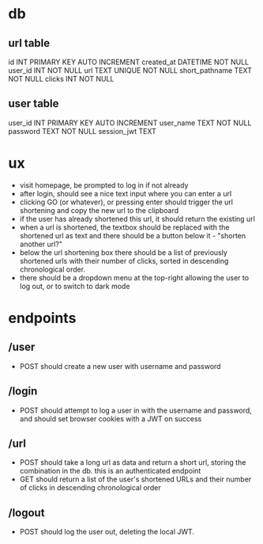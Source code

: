 # db

## url table

id INT PRIMARY KEY AUTO INCREMENT
created_at DATETIME NOT NULL
user_id INT NOT NULL
url TEXT UNIQUE NOT NULL
short_pathname TEXT NOT NULL
clicks INT NOT NULL

## user table

user_id INT PRIMARY KEY AUTO INCREMENT
user_name TEXT NOT NULL
password TEXT NOT NULL
session_jwt TEXT

# ux

- visit homepage, be prompted to log in if not already
- after login, should see a nice text input where you can enter a url
- clicking GO (or whatever), or pressing enter should trigger the url shortening and copy the new url to the clipboard
- if the user has already shortened this url, it should return the existing url
- when a url is shortened, the textbox should be replaced with the shortened url as text and there should be a button below it - "shorten another url?"
- below the url shortening box there should be a list of previously shortened urls with their number of clicks, sorted in descending chronological order.
- there should be a dropdown menu at the top-right allowing the user to log out, or to switch to dark mode

# endpoints

## /user

- POST should create a new user with username and password

## /login

- POST should attempt to log a user in with the username and password, and should set browser cookies with a JWT on success

## /url

- POST should take a long url as data and return a short url, storing the combination in the db. this is an authenticated endpoint
- GET should return a list of the user's shortened URLs and their number of clicks in descending chronological order

## /logout

- POST should log the user out, deleting the local JWT.
